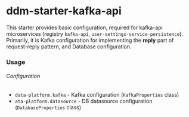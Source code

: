 # ddm-starter-kafka-api

This starter provides basic configuration, required for kafka-api microservices (registry `kafka-api`, `user-settings-service-persistence`).  Primarily, it is Kafka configuration for implementing the **reply** part of request-reply pattern, and Database configuration.

### Usage
###### Configuration
* `data-platform.kafka` - Kafka configuration (`KafkaProperties` class)
* `ata-platform.datasource` - DB datasource configuration (`DatabaseProperties` class)
